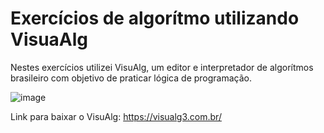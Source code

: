 
# Exercícios de algorítmo utilizando VisuaAlg
Nestes exercícios utilizei VisuAlg, um editor e interpretador de algorítmos brasileiro com objetivo de praticar lógica de programação.



![image](https://user-images.githubusercontent.com/79110285/137238181-f34e52a2-cea4-4124-b5d1-abc9ace5ac07.png)

Link para baixar o VisuAlg: https://visualg3.com.br/
